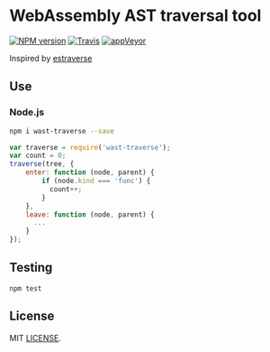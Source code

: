 # WebAssembly AST traversal tool
[![NPM version](https://img.shields.io/npm/v/wast-traverse.svg)](https://www.npmjs.org/package/wast-traverse)
[![Travis](https://travis-ci.org/drom/wast-traverse.svg)](https://travis-ci.org/drom/wast-traverse)
[![appVeyor](https://ci.appveyor.com/api/projects/status/c2ustebsirnhostl?svg=true)](https://ci.appveyor.com/project/drom/wast-traverse)

Inspired by [estraverse](https://github.com/estools/estraverse)

## Use

### Node.js

```sh
npm i wast-traverse --save
```

```js
var traverse = require('wast-traverse');
var count = 0;
traverse(tree, {
    enter: function (node, parent) {
        if (node.kind === 'func') {
          count++;
        }
    },
    leave: function (node, parent) {
      ...
    }
});
```

## Testing
`npm test`

## License
MIT [LICENSE](https://github.com/drom/wast-traverse/blob/master/LICENSE).
